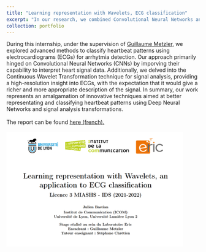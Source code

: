 ```yaml
---
title: "Learning representation with Wavelets, ECG classification"
excerpt: "In our research, we combined Convolutional Neural Networks and Continuous Wavelet Transformation techniques to enhance heartbeat classification using electrocardiograms. This combination aims to efficiently detect cardiac anomalies, like arrhythmia, offering potential advancements in cardiac health monitoring and diagnostics. <br/>"
collection: portfolio
---
```


During this internship, under the supervision of [Guillaume Metzler](https://guillaumemetzler.github.io/), we explored advanced methods to classify heartbeat patterns using electrocardiograms (ECGs) for arrhytmia detection. Our approach primarily hinged on Convolutional Neural Networks (CNNs) by imporving their capability to interpret heart signal data. Additionally, we delved into the Continuous Wavelet Transformation technique for signal analysis, providing a high-resolution insight into ECGs, with the expectation that it would give a richer and more appropriate description of the signal. 
In summary, our work represents an amalgamation of innovative techniques aimed at better representating and classifying heartbeat patterns using Deep Neural Networks and signal analysis transformations.
<br/>
<br/>
The report can be found [here (french). <br/> <br/><img src='/images/fiche_stage_ECGclassif.png'
                     height=300px>](https://julienbastian.github.io/files/Learning%20Representations%20for%20Wavelets,%20an%20Application%20to%20ECG%20Classification.pdf)


